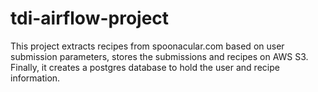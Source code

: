 # tdi-airflow-project
This project extracts recipes from spoonacular.com based on user submission parameters, stores the submissions and recipes on AWS S3. Finally, it creates a postgres database to hold the user and recipe information.
